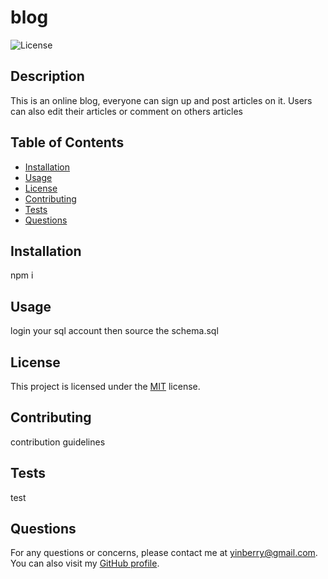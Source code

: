 # blog

![License](https://img.shields.io/badge/License-MIT-green.svg)

## Description

This is an online blog, everyone can sign up and post articles on it. Users can also edit their articles or comment on others articles

## Table of Contents

- [Installation](#installation)
- [Usage](#usage)
- [License](#license)
- [Contributing](#contributing)
- [Tests](#tests)
- [Questions](#questions)

## Installation

npm i

## Usage

login your sql account then source the schema.sql

## License

This project is licensed under the [MIT](https://opensource.org/licenses/MIT) license.

## Contributing

contribution guidelines

## Tests

test

## Questions

For any questions or concerns, please contact me at yinberry@gmail.com. You can also visit my [GitHub profile](https://github.com/huyingg1).
